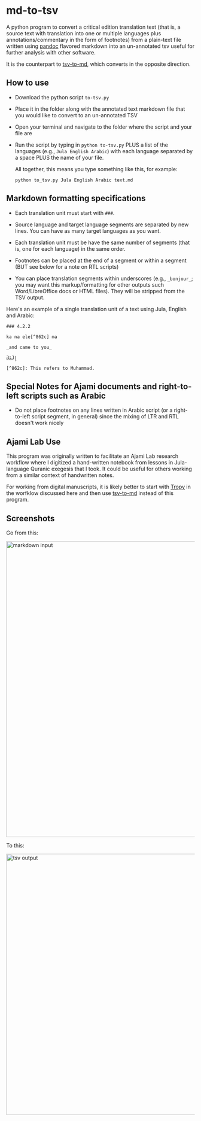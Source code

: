 # md-to-tsv

A python program to convert a critical edition translation text (that is, a source text with translation into one or multiple languages plus annotations/commentary in the form of footnotes) from a plain-text file written using [pandoc](https://pandoc.org/) flavored markdown into an un-annotated tsv useful for further analysis with other software.

It is the counterpart to [tsv-to-md](https://github.com/donaldsoncd/tsv-to-md), which converts in the opposite direction.

## How to use

- Download the python script `to-tsv.py`

- Place it in the folder along with the annotated text markdown file that you would like to convert to an un-annotated TSV

- Open your terminal and navigate to the folder where the script and your file are

- Run the script by typing in `python to-tsv.py` PLUS a list of the languages (e.g., `Jula English Arabic`) with each language separated by a space PLUS the name of your file.

  All together, this means you type something like this, for example:
  
  `python to_tsv.py Jula English Arabic text.md`

## Markdown formatting specifications

- Each translation unit must start with `###`. 

- Source language and target language segments are separated by new lines. You can have as many target languages as you want. 

- Each translation unit must be have the same number of segments (that is, one for each language) in the same order.

- Footnotes can be placed at the end of a segment or within a segment (BUT see below for a note on RTL scripts)

- You can place translation segments within underscores (e.g., `_bonjour_`; you may want this markup/formatting for other outputs such Word/LibreOffice docs or HTML files). They will be stripped from the TSV output.


Here's an example of a single translation unit of a text using Jula, English and Arabic:

   ```
   ### 4.2.2
   
   ka na ele[^862c] ma
   
   _and came to you_
   
   إِلَيْكَ
   
   [^862c]: This refers to Muhammad.
   ```

## Special Notes for Ajami documents and right-to-left scripts such as Arabic

- Do not place footnotes on any lines written in Arabic script (or a right-to-left script segment, in general) since the mixing of LTR and RTL doesn't work nicely

## Ajami Lab Use

This program was originally written to facilitate an Ajami Lab research workflow where I digitized a hand-written notebook from lessons in Jula-language Quranic exegesis that I took. It could be useful for others working from a similar context of handwritten notes.

For working from digital manuscripts, it is likely better to start with [Tropy](https://tropy.org/) in the worfklow discussed here and then use [tsv-to-md](https://github.com/donaldsoncd/tsv-to-md) instead of this program.

## Screenshots

Go from this:

<img width="791" alt="markdown input" src="https://user-images.githubusercontent.com/6858318/78091543-61b2a480-738a-11ea-90eb-0b6323ae83ae.png">

To this:

<img width="698" alt="tsv output" src="https://user-images.githubusercontent.com/6858318/78091554-68411c00-738a-11ea-8e4a-d81fb4b29e1c.png">
